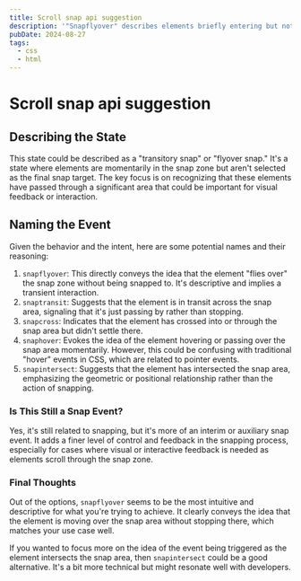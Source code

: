 ```yaml
---
title: Scroll snap api suggestion
description: '"Snapflyover" describes elements briefly entering but not stopping in the snap zone, providing visual or interactive feedback during scroll snapping.'
pubDate: 2024-08-27
tags: 
  - css
  - html
---
```


# Scroll snap api suggestion

## Describing the State

This state could be described as a "transitory snap" or "flyover snap." It's a state
where elements are momentarily in the snap zone but aren't selected as the final snap
target. The key focus is on recognizing that these elements have passed through a
significant area that could be important for visual feedback or interaction.

## Naming the Event

Given the behavior and the intent, here are some potential names and their reasoning:
1. `snapflyover`: This directly conveys the idea that the element "flies
over" the snap zone without being snapped to. It's descriptive and implies a
transient interaction.
2. `snaptransit`: Suggests that the element is in transit across the snap
area, signaling that it's just passing by rather than stopping.
3. `snapcross`: Indicates that the element has crossed into or through the
snap area but didn't settle there.
4. `snaphover`: Evokes the idea of the element hovering or passing over the
snap area momentarily. However, this could be confusing with traditional "hover"
events in CSS, which are related to pointer events.
5. `snapintersect`: Suggests that the element has intersected the snap area,
emphasizing the geometric or positional relationship rather than the action of
snapping.

### Is This Still a Snap Event?

Yes, it's still related to snapping, but it's more of an interim or auxiliary snap
event. It adds a finer level of control and feedback in the snapping process, especially
for cases where visual or interactive feedback is needed as elements scroll through the
snap zone.

### Final Thoughts

Out of the options, `snapflyover` seems to be the most intuitive and descriptive
for what you're trying to achieve. It clearly conveys the idea that the element is moving
over the snap area without stopping there, which matches your use case well.

If you wanted to focus more on the idea of the event being triggered as the element
intersects the snap area, then `snapintersect` could be a good alternative. It's
a bit more technical but might resonate well with developers.


